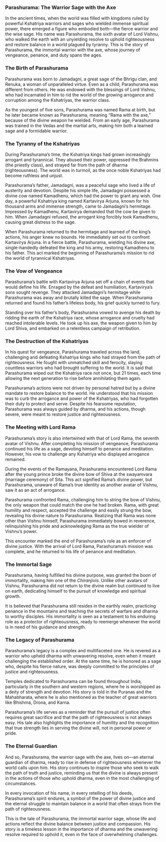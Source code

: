 ### **Parashurama: The Warrior Sage with the Axe**

In the ancient times, when the world was filled with kingdoms ruled by powerful Kshatriya warriors and sages who wielded immense spiritual power, there emerged a figure who embodied both—the fierce warrior and the wise sage. His name was Parashurama, the sixth avatar of Lord Vishnu, who walked the earth with an unyielding resolve to uphold righteousness and restore balance in a world plagued by tyranny. This is the story of Parashurama, the immortal warrior with the axe, whose journey of vengeance, penance, and duty spans the ages.

### **The Birth of Parashurama**

Parashurama was born to Jamadagni, a great sage of the Bhrigu clan, and Renuka, a woman of unparalleled virtue. Even as a child, Parashurama was different from others. He was endowed with the blessings of Lord Vishnu, who had incarnated in him to rid the world of the growing arrogance and corruption among the Kshatriyas, the warrior class.

As the youngest of five sons, Parashurama was named Rama at birth, but he later became known as Parashurama, meaning “Rama with the axe,” because of the divine weapon he wielded. From an early age, Parashurama was trained in the Vedas and the martial arts, making him both a learned sage and a formidable warrior.

### **The Tyranny of the Kshatriyas**

During Parashurama’s time, the Kshatriya kings had grown increasingly arrogant and tyrannical. They abused their power, oppressed the Brahmins (the priestly class), and strayed far from the path of dharma (righteousness). The world was in turmoil, as the once noble Kshatriyas had become ruthless and unjust.

Parashurama’s father, Jamadagni, was a peaceful sage who lived a life of austerity and devotion. Despite his simple life, Jamadagni possessed a divine cow named Kamadhenu, which had the power to grant any wish. One day, a powerful Kshatriya king named Kartavirya Arjuna, known for his thousand arms and immense strength, came to Jamadagni’s hermitage. Impressed by Kamadhenu, Kartavirya demanded that the cow be given to him. When Jamadagni refused, the arrogant king forcibly took Kamadhenu, causing great distress to the sage.

When Parashurama returned to the hermitage and learned of the king’s actions, his anger knew no bounds. He immediately set out to confront Kartavirya Arjuna. In a fierce battle, Parashurama, wielding his divine axe, single-handedly defeated the king and his army, restoring Kamadhenu to his father. This act marked the beginning of Parashurama’s mission to rid the world of tyrannical Kshatriyas.

### **The Vow of Vengeance**

Parashurama’s battle with Kartavirya Arjuna set off a chain of events that would define his life. Enraged by the defeat and humiliation, Kartavirya’s sons sought revenge. They attacked Jamadagni’s hermitage while Parashurama was away and brutally killed the sage. When Parashurama returned and found his father’s lifeless body, his grief quickly turned to fury.

Standing over his father’s body, Parashurama vowed to avenge his death by ridding the earth of the Kshatriya race, whose arrogance and cruelty had reached intolerable levels. He took up his axe, the weapon given to him by Lord Shiva, and embarked on a relentless campaign of retribution.

### **The Destruction of the Kshatriyas**

In his quest for vengeance, Parashurama traveled across the land, challenging and defeating Kshatriya kings who had strayed from the path of righteousness. He fought with unmatched skill and ferocity, slaying countless warriors who had brought suffering to the world. It is said that Parashurama wiped out the Kshatriya race not once, but 21 times, each time allowing the next generation to rise before annihilating them again.

Parashurama’s actions were not driven by personal hatred but by a divine mandate to restore balance to the world. He understood that his mission was to curb the arrogance and power of the Kshatriyas, who had forgotten their duty to protect and serve. Despite his fearsome reputation, Parashurama was always guided by dharma, and his actions, though severe, were meant to restore justice and righteousness.

### **The Meeting with Lord Rama**

Parashurama’s story is also intertwined with that of Lord Rama, the seventh avatar of Vishnu. After completing his mission of vengeance, Parashurama continued his life as a sage, devoting himself to penance and meditation. However, his vow to challenge any Kshatriya who displayed arrogance remained.

During the events of the Ramayana, Parashurama encountered Lord Rama after the young prince broke the divine bow of Shiva at the swayamvara (marriage ceremony) of Sita. This act signified Rama’s divine power, but Parashurama, unaware of Rama’s true identity as another avatar of Vishnu, saw it as an act of arrogance.

Parashurama confronted Rama, challenging him to string the bow of Vishnu, the only weapon that could match the one he had broken. Rama, with great humility and respect, accepted the challenge and easily strung the bow, revealing his divine nature to Parashurama. Realizing that Rama was none other than Vishnu himself, Parashurama immediately bowed in reverence, relinquishing his pride and acknowledging Rama as the true wielder of Vishnu’s power.

This encounter marked the end of Parashurama’s role as an enforcer of divine justice. With the arrival of Lord Rama, Parashurama’s mission was complete, and he returned to his life of penance and meditation.

### **The Immortal Sage**

Parashurama, having fulfilled his divine purpose, was granted the boon of immortality, making him one of the *Chiranjivis*. Unlike other avatars of Vishnu, Parashurama did not return to the divine realm but continued to live on earth, dedicating himself to the pursuit of knowledge and spiritual growth.

It is believed that Parashurama still resides in the earthly realm, practicing penance in the mountains and teaching the secrets of warfare and dharma to worthy disciples. His immortality is seen as a testament to his enduring role as a protector of righteousness, ready to reemerge whenever the world is in need of his guidance and strength.

### **The Legacy of Parashurama**

Parashurama’s legacy is a complex and multifaceted one. He is revered as a warrior who upheld dharma with unwavering resolve, even when it meant challenging the established order. At the same time, he is honored as a sage who, despite his fierce nature, was deeply committed to the principles of justice and righteousness.

Temples dedicated to Parashurama can be found throughout India, particularly in the southern and western regions, where he is worshipped as a deity of strength and devotion. His story is told in the Puranas and the Mahabharata, where he is also mentioned as the teacher of great warriors like Bhishma, Drona, and Karna.

Parashurama’s life serves as a reminder that the pursuit of justice often requires great sacrifice and that the path of righteousness is not always easy. His tale also highlights the importance of humility and the recognition that true strength lies in serving the divine will, not in personal power or pride.

### **The Eternal Guardian**

And so, Parashurama, the warrior sage with the axe, lives on—an eternal guardian of dharma, ready to rise in defense of righteousness whenever the world calls upon him. His story continues to inspire those who seek to walk the path of truth and justice, reminding us that the divine is always present in the actions of those who uphold dharma, even in the most challenging of circumstances.

In every invocation of his name, in every retelling of his deeds, Parashurama’s spirit endures, a symbol of the power of divine justice and the eternal struggle to maintain balance in a world that often strays from the path of righteousness.

This is the tale of Parashurama, the immortal warrior sage, whose life and actions reflect the divine balance between justice and compassion. His story is a timeless lesson in the importance of dharma and the unwavering resolve required to uphold it, even in the face of overwhelming challenges.
